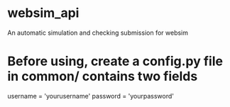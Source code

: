 # websim_api
An automatic simulation and checking submission for websim

# Before using, create a config.py file in common/ contains two fields
username = 'yourusername'
password = 'yourpassword'

